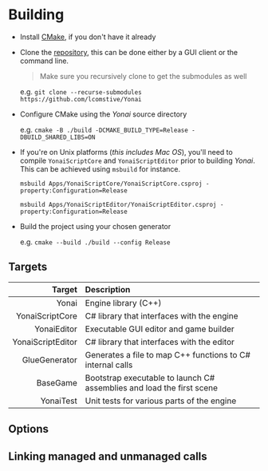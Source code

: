 # Building

 - Install [CMake](https://cmake.org/), if you don't have it already
 - Clone the [repository](https://github.com/lcomstive/Yonai), this can be done either by a GUI client or the command line.
 	> Make sure you recursively clone to get the submodules as well
	
	e.g. `git clone --recurse-submodules https://github.com/lcomstive/Yonai`
 - Configure CMake using the *Yonai* source directory
	
	e.g. `cmake -B ./build -DCMAKE_BUILD_TYPE=Release -DBUILD_SHARED_LIBS=ON`
 - If you're on Unix platforms (*this includes Mac OS*), you'll need to compile `YonaiScriptCore` and `YonaiScriptEditor` prior to building *Yonai*. This can be achieved using `msbuild` for instance.

	`msbuild Apps/YonaiScriptCore/YonaiScriptCore.csproj -property:Configuration=Release`

	`msbuild Apps/YonaiScriptEditor/YonaiScriptEditor.csproj -property:Configuration=Release`
 - Build the project using your chosen generator

	e.g. `cmake --build ./build --config Release`

## Targets
| Target | Description |
|-------:|:------------|
| Yonai | Engine library (C++) |
| YonaiScriptCore | C# library that interfaces with the engine |
| YonaiEditor | Executable GUI editor and game builder |
| YonaiScriptEditor | C# library that interfaces with the editor |
| GlueGenerator | Generates a file to map C++ functions to C# internal calls |
| BaseGame | Bootstrap executable to launch C# assemblies and load the first scene |
| YonaiTest | Unit tests for various parts of the engine |

## Options

## Linking managed and unmanaged calls